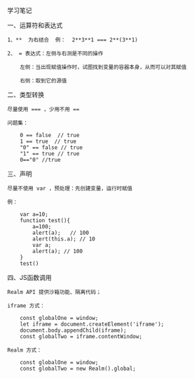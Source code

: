 学习笔记

一、运算符和表达式

    1、**  为右结合  例：  2**3**1 === 2**(3**1) 
    
    2、 = 表达式：左侧与右测是不同的操作
    
        左侧：当出现赋值操作时，试图找到变量的容器本身，从而可以对其赋值
        
        右侧：取到它的源值
        

二、类型转换

    尽量使用 === ，少用不用 ==
    
    问题集：
    
        0 == false  // true
        1 == true  // true
        "0" == false // true
        "1" == true // true 
        0=="0" //true

三、声明

    尽量不使用 var ，预处理：先创建变量，运行时赋值 
    
    例：
    
        var a=10;
        function test(){
            a=100;
            alert(a);   // 100
            alert(this.a); // 10
            var a;
            alert(a); // 100
        }
        test()
        
   
四、JS函数调用

    Realm API 提供沙箱功能、隔离代码；
    
    iframe 方式：
    
        const globalOne = window;
        let iframe = document.createElement('iframe');
        document.body.appendChild(iframe);
        const globalTwo = iframe.contentWindow;
    
    Realm 方式：
    
        const globalOne = window;
        const globalTwo = new Realm().global;
        
